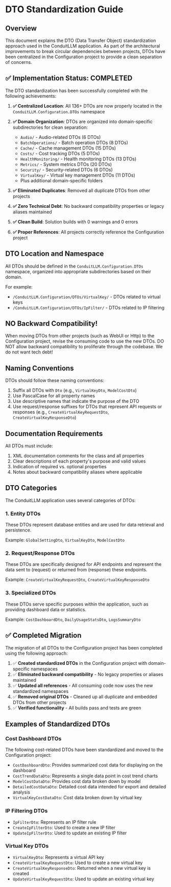 # DTO Standardization Guide

## Overview

This document explains the DTO (Data Transfer Object) standardization approach used in the ConduitLLM application. As part of the architectural improvements to break circular dependencies between projects, DTOs have been centralized in the Configuration project to provide a clean separation of concerns.

## ✅ Implementation Status: COMPLETED

The DTO standardization has been successfully completed with the following achievements:

1. **✅ Centralized Location**: All 136+ DTOs are now properly located in the `ConduitLLM.Configuration.DTOs` namespace
2. **✅ Domain Organization**: DTOs are organized into domain-specific subdirectories for clean separation:
   - `Audio/` - Audio-related DTOs (6 DTOs)
   - `BatchOperations/` - Batch operation DTOs (8 DTOs)
   - `Cache/` - Cache management DTOs (15 DTOs)
   - `Costs/` - Cost tracking DTOs (5 DTOs)
   - `HealthMonitoring/` - Health monitoring DTOs (13 DTOs)
   - `Metrics/` - System metrics DTOs (20 DTOs)
   - `Security/` - Security-related DTOs (6 DTOs)
   - `VirtualKey/` - Virtual key management DTOs (11 DTOs)
   - Plus additional domain-specific folders

3. **✅ Eliminated Duplicates**: Removed all duplicate DTOs from other projects
4. **✅ Zero Technical Debt**: No backward compatibility properties or legacy aliases maintained
5. **✅ Clean Build**: Solution builds with 0 warnings and 0 errors
6. **✅ Proper References**: All projects correctly reference the Configuration project

## DTO Location and Namespace

All DTOs should be defined in the `ConduitLLM.Configuration.DTOs` namespace, organized into appropriate subdirectories based on their domain. 

For example:
- `/ConduitLLM.Configuration/DTOs/VirtualKey/` - DTOs related to virtual keys
- `/ConduitLLM.Configuration/DTOs/IpFilter/` - DTOs related to IP filtering

## NO Backward Compatibility!

When moving DTOs from other projects (such as WebUI or Http) to the Configuration project, revise the consuming code to use the new DTOs. DO NOT allow backward compatibility to proliferate through the codebase. We do not want tech debt! 

## Naming Conventions

DTOs should follow these naming conventions:

1. Suffix all DTOs with `Dto` (e.g., `VirtualKeyDto`, `ModelCostDto`)
2. Use PascalCase for all property names
3. Use descriptive names that indicate the purpose of the DTO
4. Use request/response suffixes for DTOs that represent API requests or responses (e.g., `CreateVirtualKeyRequestDto`, `CreateVirtualKeyResponseDto`)

## Documentation Requirements

All DTOs must include:

1. XML documentation comments for the class and all properties
2. Clear descriptions of each property's purpose and valid values
3. Indication of required vs. optional properties
4. Notes about backward compatibility aliases where applicable

## DTO Categories

The ConduitLLM application uses several categories of DTOs:

### 1. Entity DTOs

These DTOs represent database entities and are used for data retrieval and persistence.

Example: `GlobalSettingDto`, `VirtualKeyDto`, `ModelCostDto`

### 2. Request/Response DTOs

These DTOs are specifically designed for API endpoints and represent the data sent to (request) or returned from (response) these endpoints.

Example: `CreateVirtualKeyRequestDto`, `CreateVirtualKeyResponseDto`

### 3. Specialized DTOs

These DTOs serve specific purposes within the application, such as providing dashboard data or statistics.

Example: `CostDashboardDto`, `DailyUsageStatsDto`, `LogsSummaryDto`

## ✅ Completed Migration

The migration of all DTOs to the Configuration project has been completed using the following approach:

1. ✅ **Created standardized DTOs** in the Configuration project with domain-specific namespaces
2. ✅ **Eliminated backward compatibility** - No legacy properties or aliases maintained 
3. ✅ **Updated all references** - All consuming code now uses the new standardized namespaces
4. ✅ **Removed original DTOs** - Cleaned up all duplicate and embedded DTOs from other projects
5. ✅ **Verified functionality** - All builds pass and tests are green

## Examples of Standardized DTOs

### Cost Dashboard DTOs

The following cost-related DTOs have been standardized and moved to the Configuration project:

- `CostDashboardDto`: Provides summarized cost data for displaying on the dashboard
- `CostTrendDataDto`: Represents a single data point in cost trend charts
- `ModelCostDataDto`: Provides cost data broken down by model
- `DetailedCostDataDto`: Detailed cost data intended for export and detailed analysis
- `VirtualKeyCostDataDto`: Cost data broken down by virtual key

### IP Filtering DTOs

- `IpFilterDto`: Represents an IP filter rule
- `CreateIpFilterDto`: Used to create a new IP filter
- `UpdateIpFilterDto`: Used to update an existing IP filter

### Virtual Key DTOs

- `VirtualKeyDto`: Represents a virtual API key
- `CreateVirtualKeyRequestDto`: Used to create a new virtual key
- `CreateVirtualKeyResponseDto`: Returned when a new virtual key is created
- `UpdateVirtualKeyRequestDto`: Used to update an existing virtual key